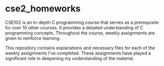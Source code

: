 # cse2_homeworks
CSE102 is an in-depth C programming course that serves as a prerequisite for over 10 other courses. It provides a detailed understanding of C programming concepts. Throughout the course, weekly assignments are given to reinforce learning.

This repository contains explanations and necessary files for each of the weekly assignments I've completed. These assignments have played a significant role in deepening my understanding of the material.
